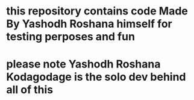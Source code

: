 # this repository contains code Made By Yashodh Roshana himself for testing perposes and fun
# please note Yashodh Roshana Kodagodage is the solo dev behind all of this
